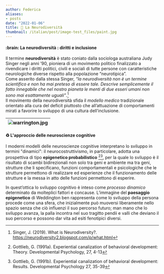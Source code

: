 ```yaml
---
author: Federica
aliases:
- posts
date: "2022-01-06"
title: 🎨 La Neurodiversità
thumbnail: /italian/post/image-test_files/paint.jpg
---
```


<h4><bold>:brain: La neurodiversità : diritti e inclusione</h4></bold>

Il termine **neurodiversità** è stato coniato dalla sociologa australiana Judy Singer negli anni ’90, pioniera di un movimento politico finalizzato a rivendicare i diritti politici, civili e sociali di tutte persone con caratteristiche neurologiche diverse rispetto alla popolazione “neurotipica”.  
Come asserito dalla stessa Singer, <em>“la neurodiversità non è un termine scientifico e non ha mai preteso di essere tale. Descrive semplicemente il fatto innegabile che nel nostro pianeta le menti di due esseri umani non sono mai esattamente uguali”</em>.[^1]  
Il movimento della neurodiversità sfida il _modello medico_ tradizionale orientato alla cura del deficit piuttosto che all’attuazione di comportamenti mirati a favorire lo sviluppo di una cultura dell’inclusione.

| ![warrington.jpg](/italian/post/image-test_files/epigenetic_warrington.jpg) | 
|:--:|

<h4><bold>♻️ L'approccio delle neuroscienze cognitive</h4></bold>

I moderni modelli delle neuroscienze cognitive interpretano lo sviluppo in termini "dinamici": il neurocostruttivismo, in particolare, adotta una prospettiva di tipo **epigenetico probabilistico** [^2][^3], per la quale lo sviluppo è il risultato di scambi bidirezionali non solo tra geni e ambiente ma tra geni, strutture che li specificano, funzioni comportamentali e psicologiche che le strutture permettono di realizzare ed esperienze che il funzionamento delle strutture e la messa in atto delle funzioni permettono di esperire.

In quest’ottica lo sviluppo cognitivo è inteso come _processo dinamico_ determinato da molteplici fattori e concause.
L’immagine del **paesaggio epigenetico** di Weddington ben rappresenta come lo sviluppo della persona procede come una sfera, che inizialmente può muoversi liberamente nello spazio senza che ciò influenzi il suo percorso futuro; man mano che lo sviluppo avanza, la palla incontra nel suo tragitto pendii e valli che deviano il suo percorso e possono dar vita ad esiti fenotipici diversi.

[^1]: Singer, J. (2019). What is Neurodiversity?. https://neurodiversity2.blogspot.com/p/what.html
[^2]: Gottlieb, G. (1991a). Experiential canalization of behavioral development: Theory. Developmental Psychology, 27, 4-13
[^3]:Gottlieb, G. (1991b). Experiential canalization of behavioral development: Results. Developmental Psychology 27, 35-39